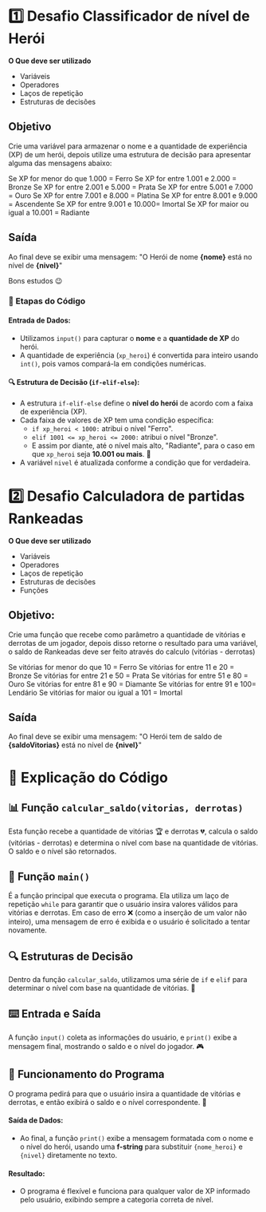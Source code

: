 # 1️⃣ Desafio Classificador de nível de Herói

**O Que deve ser utilizado**

- Variáveis
- Operadores
- Laços de repetição
- Estruturas de decisões

## Objetivo

Crie uma variável para armazenar o nome e a quantidade de experiência (XP) de um herói, depois utilize uma estrutura de decisão para apresentar alguma das mensagens abaixo:

Se XP for menor do que 1.000 = Ferro
Se XP for entre 1.001 e 2.000 = Bronze
Se XP for entre 2.001 e 5.000 = Prata
Se XP for entre 5.001 e 7.000 = Ouro
Se XP for entre 7.001 e 8.000 = Platina
Se XP for entre 8.001 e 9.000 = Ascendente
Se XP for entre 9.001 e 10.000= Imortal
Se XP for maior ou igual a 10.001 = Radiante

## Saída

Ao final deve se exibir uma mensagem:
"O Herói de nome **{nome}** está no nível de **{nivel}**"

 
 
 
Bons estudos 😉


### 📝 Etapas do Código

#### Entrada de Dados:
- Utilizamos `input()` para capturar o **nome** e a **quantidade de XP** do herói.
- A quantidade de experiência (`xp_heroi`) é convertida para inteiro usando `int()`, pois vamos compará-la em condições numéricas.

#### 🔍 Estrutura de Decisão (`if-elif-else`):
- A estrutura `if-elif-else` define o **nível do herói** de acordo com a faixa de experiência (XP).
- Cada faixa de valores de XP tem uma condição específica:
  - `if xp_heroi < 1000:` atribui o nível "Ferro".
  - `elif 1001 <= xp_heroi <= 2000:` atribui o nível "Bronze".
  - E assim por diante, até o nível mais alto, "Radiante", para o caso em que `xp_heroi` seja **10.001 ou mais**. 🥇
- A variável `nivel` é atualizada conforme a condição que for verdadeira.

# 2️⃣  Desafio Calculadora de partidas Rankeadas
**O Que deve ser utilizado**

- Variáveis
- Operadores
- Laços de repetição
- Estruturas de decisões
- Funções

## Objetivo:

Crie uma função que recebe como parâmetro a quantidade de vitórias e derrotas de um jogador,
depois disso retorne o resultado para uma variável, o saldo de Rankeadas deve ser feito através do calculo (vitórias - derrotas)

Se vitórias for menor do que 10 = Ferro
Se vitórias for entre 11 e 20 = Bronze
Se vitórias for entre 21 e 50 = Prata
Se vitórias for entre 51 e 80 = Ouro
Se vitórias for entre 81 e 90 = Diamante
Se vitórias for entre 91 e 100= Lendário
Se vitórias for maior ou igual a 101 = Imortal

## Saída

Ao final deve se exibir uma mensagem:
"O Herói tem de saldo de **{saldoVitorias}** está no nível de **{nivel}**"


 # 📝 Explicação do Código

## 📊 Função `calcular_saldo(vitorias, derrotas)`

Esta função recebe a quantidade de vitórias 🏆 e derrotas 💔, calcula o saldo (vitórias - derrotas) e determina o nível com base na quantidade de vitórias. O saldo e o nível são retornados.

## 🔄 Função `main()`

É a função principal que executa o programa. Ela utiliza um laço de repetição `while` para garantir que o usuário insira valores válidos para vitórias e derrotas. Em caso de erro ❌ (como a inserção de um valor não inteiro), uma mensagem de erro é exibida e o usuário é solicitado a tentar novamente.

## 🔍 Estruturas de Decisão

Dentro da função `calcular_saldo`, utilizamos uma série de `if` e `elif` para determinar o nível com base na quantidade de vitórias. 🥇

## ⌨️ Entrada e Saída

A função `input()` coleta as informações do usuário, e `print()` exibe a mensagem final, mostrando o saldo e o nível do jogador. 🎮

## 🎉 Funcionamento do Programa

O programa pedirá para que o usuário insira a quantidade de vitórias e derrotas, e então exibirá o saldo e o nível correspondente. 🚀


#### Saída de Dados:
- Ao final, a função `print()` exibe a mensagem formatada com o nome e o nível do herói, usando uma **f-string** para substituir `{nome_heroi}` e `{nivel}` diretamente no texto.

#### Resultado:
- O programa é flexível e funciona para qualquer valor de XP informado pelo usuário, exibindo sempre a categoria correta de nível.
